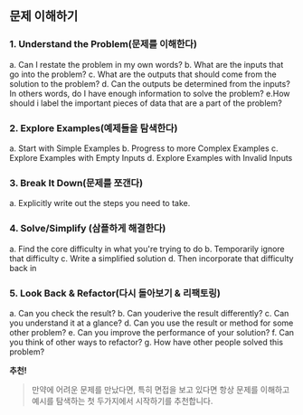## 문제 이해하기

### 1. Understand the Problem(문제를 이해한다)
a. Can I restate the problem in my own words? 
b. What are the inputs that go into the problem? 
c. What are the outputs that should come from the solution to the problem?
d. Can the outputs be determined from the inputs? In others words, do I have enough information to solve the problem? 
e.How should i label the important pieces of data that are a part of the problem?

### 2. Explore Examples(예제들을 탐색한다)
a. Start with Simple Examples
b. Progress to more Complex Examples
c. Explore Examples with Empty Inputs
d. Explore Examples with Invalid Inputs


### 3. Break It Down(문제를 쪼갠다)
a. Explicitly write out the steps you need to take.


### 4. Solve/Simplify (삼플하게 해결한다)
a. Find the core difficulty in what you're trying to do
b. Temporarily ignore that difficulty
c. Write a simplified solution
d. Then incorporate that difficulty back in


### 5. Look Back & Refactor(다시 돌아보기 & 리팩토링)
a. Can you check the result?
b. Can youderive the result differently?
c. Can you understand it at a glance?
d. Can you use the result or method for some other problem?
e. Can you improve the performance of your solution?
f. Can you think of other ways to refactor?
g. How have other people solved this problem?



**추천!**
> 만약에 어려운 문제를 만났다면, 특히 면접을 보고 있다면 항상 문제를 이해하고 예시를 탐색하는 첫 두가지에서 시작하기를 추천합니다.

